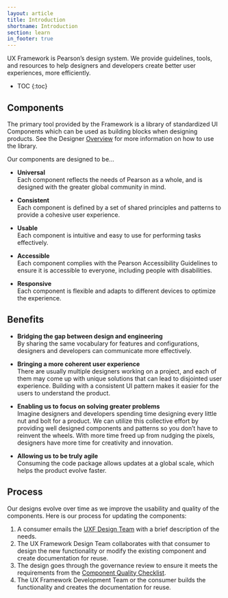 ```yaml
---
layout: article
title: Introduction
shortname: Introduction
section: learn
in_footer: true
---
```


UX Framework is Pearson’s design system. We provide guidelines, tools, and resources to help designers and developers create better user experiences, more efficiently.


* TOC
{:toc}

## Components
The primary tool provided by the Framework is a library of standardized UI Components which can be used as building blocks when designing products. See the Designer [Overview](/overview) for more information on how to use the library.

Our components are designed to be...

- **Universal**  
  Each component reflects the needs of Pearson as a whole, and is designed with the greater global community in mind.


- **Consistent**  
   Each component is defined by a set of shared principles and patterns to provide a cohesive user experience.


- **Usable**  
   Each component is intuitive and easy to use for performing tasks effectively.

- **Accessible**  
   Each component complies with the Pearson Accessibility Guidelines to ensure it is accessible to everyone, including people with disabilities.

- **Responsive**  
   Each component is flexible and adapts to different devices to optimize the experience.


## Benefits


- **Bridging the gap between design and engineering**  
   By sharing the same vocabulary for features and configurations, designers and developers can communicate more effectively.


- **Bringing a more coherent user experience**  
   There are usually multiple designers working on a project, and each of them may come up with unique solutions that can lead to disjointed  user experience. Building with a consistent UI pattern makes it easier for the users to understand the product.

- **Enabling us to focus on solving greater problems**  
   Imagine designers and developers spending time designing every little nut and bolt for a product. We can utilize this collective effort by providing well designed components and patterns so you don’t have to reinvent the wheels. With more time freed up from nudging the pixels, designers have more time for creativity and innovation.

- **Allowing us to be truly agile**  
   Consuming the code package allows updates at a global scale, which helps the product evolve faster.


## Process

Our designs evolve over time as we improve the usability and quality of the components. Here is our process for updating the components:


1. A consumer emails the [UXF Design Team](mailto:uxf-design@pearson.com) with a brief description of the needs.
2. The UX Framework Design Team collaborates with that consumer to design the new functionality or modify the existing component and create documentation for reuse.
3. The design goes through the governance review to ensure it meets the requirements from the [Component Quality Checklist]({{site.baseurl}}/membership-spec).
4. The UX Framework Development Team or the consumer builds the functionality and creates the documentation for reuse.
